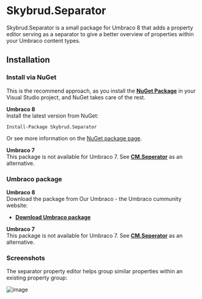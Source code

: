 # Skybrud.Separator

Skybrud.Separator is a small package for Umbraco 8 that adds a property editor serving as a separator to give a better overview of properties within your Umbraco content types.

## Installation

### Install via NuGet
This is the recommend approach, as you install the [**NuGet Package**][NuGetPackage] in your Visual Studio project, and NuGet takes care of the rest.

**Umbraco 8**  
Install the latest version from NuGet:

```
Install-Package Skybrud.Separator
```

Or see more information on the [NuGet package page][NuGetPackage].

**Umbraco 7**  
This package is not available for Umbraco 7. See [**CM.Seperator**](https://www.nuget.org/packages/CM.Seperator) as an alternative.

### Umbraco package

**Umbraco 8**  
Download the package from Our Umbraco - the Umbraco cummunity website:

- <a href="https://our.umbraco.com/packages/backoffice-extensions/skybrud-separator/" target="_blank" rel="noopener"><strong>Download Umbraco package</strong></a>

**Umbraco 7**  
This package is not available for Umbraco 7. See [**CM.Seperator**](https://our.umbraco.com/packages/backoffice-extensions/cmseperator/) as an alternative.


### Screenshots

The separator property editor helps group similar properties within an existing property group:

![image](https://user-images.githubusercontent.com/3634580/84443532-1812ef80-ac40-11ea-8077-515c48015070.png)


[NuGetPackage]: https://www.nuget.org/packages/Skybrud.Separator
[GitHubRelease]: https://github.com/skybrud/Skybrud.Separator/releases


